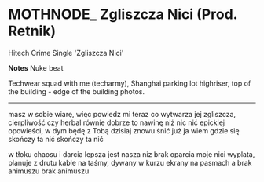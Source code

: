 # MOTHNODE_ Zgliszcza Nici (Prod. Retnik)
Hitech Crime Single 'Zgliszcza Nici'

**Notes**
Nuke beat

Techwear squad with me (techarmy), Shanghai parking lot highriser, top of the building - edge of the building photos.

---

masz w sobie wiarę, więc powiedz mi teraz 
co wytwarza jej zgliszcza, cierpliwość czy herbal 
równie dobrze to nawinę niż nic 
nić epickiej opowieści, w dym 
będę z Tobą dzisiaj znowu śnić
już ja wiem gdzie się skończy ta nić 
skończy ta nić

w tłoku chaosu i darcia 
lepsza jest nasza niz brak oparcia 
moje nici wyplata, planuje z drutu 
kable na taśmy, dywany w kurzu 
ekrany na pasmach a brak animuszu
brak animuszu

